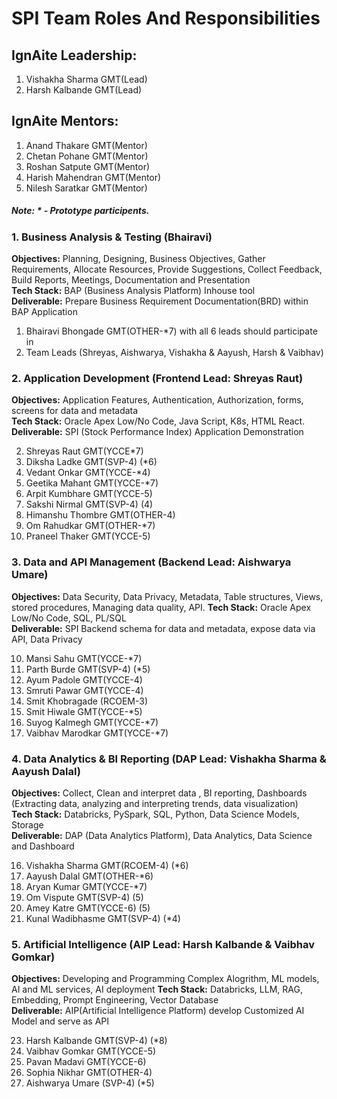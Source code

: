 # SPI Team Roles And Responsibilities
## IgnAite Leadership: 
1. Vishakha Sharma GMT(Lead)
2. Harsh Kalbande GMT(Lead)

## IgnAite Mentors: 
1. Anand Thakare GMT(Mentor)
2. Chetan Pohane GMT(Mentor)
3. Roshan Satpute GMT(Mentor)
4. Harish Mahendran GMT(Mentor)
5. Nilesh Saratkar GMT(Mentor)

##### Note: * - Prototype participents.

### 1. Business Analysis & Testing (Bhairavi)
**Objectives:** Planning, Designing, Business Objectives, Gather Requirements, Allocate Resources, Provide Suggestions, Collect Feedback, Build Reports, Meetings, Documentation and Presentation <br>
**Tech Stack:** BAP (Business Analysis Platform) Inhouse tool <br>
**Deliverable:** Prepare Business Requirement Documentation(BRD) within BAP Application<br>

1. Bhairavi Bhongade GMT(OTHER-*7) with all 6 leads should participate in
2. Team Leads (Shreyas, Aishwarya, Vishakha & Aayush, Harsh & Vaibhav)

### 2. Application Development (Frontend Lead: Shreyas Raut)
**Objectives:** Application Features, Authentication, Authorization, forms, screens for data and metadata<br>
**Tech Stack:** Oracle Apex Low/No Code, Java Script, K8s, HTML React.<br>
**Deliverable:** SPI (Stock Performance Index) Application Demonstration<br>

2. Shreyas Raut GMT(YCCE*7)
3. Diksha Ladke GMT(SVP-4) (*6)
5. Vedant Onkar GMT(YCCE-*4)
6. Geetika Mahant GMT(YCCE-*7)
7. Arpit Kumbhare GMT(YCCE-5)
8. Sakshi Nirmal GMT(SVP-4) (4)
9. Himanshu Thombre GMT(OTHER-4)
10. Om Rahudkar GMT(OTHER-*7)
11. Praneel Thaker GMT(YCCE-5)

### 3. Data and API Management (Backend Lead: Aishwarya Umare)
**Objectives:** Data Security, Data Privacy, Metadata, Table structures, Views, stored procedures, Managing data quality, API.
**Tech Stack:** Oracle Apex Low/No Code, SQL, PL/SQL<br>
**Deliverable:** SPI Backend schema for data and metadata, expose data via API, Data Privacy<br>

10. Mansi Sahu GMT(YCCE-*7)
11. Parth Burde GMT(SVP-4) (*5)
12. Ayum Padole GMT(YCCE-4)
13. Smruti Pawar GMT(YCCE-4)
15. Smit Khobragade (RCOEM-3)
16. Smit Hiwale GMT(YCCE-*5)
17. Suyog Kalmegh GMT(YCCE-*7)
18. Vaibhav Marodkar GMT(YCCE-*7)

### 4. Data Analytics & BI Reporting (DAP Lead: Vishakha Sharma & Aayush Dalal)
**Objectives:** Collect, Clean and interpret data , BI reporting, Dashboards (Extracting data, analyzing and interpreting trends, data visualization)<br>
**Tech Stack:** Databricks, PySpark, SQL, Python, Data Science Models, Storage<br>
**Deliverable:** DAP (Data Analytics Platform), Data Analytics, Data Science and Dashboard<br>

16. Vishakha Sharma GMT(RCOEM-4) (*6)
18. Aayush Dalal GMT(OTHER-*6)
19. Aryan Kumar GMT(YCCE-*7)
21. Om Vispute GMT(SVP-4) (5)
22. Amey Katre GMT(YCCE-6) (5)
24. Kunal Wadibhasme GMT(SVP-4) (*4)

### 5. Artificial Intelligence (AIP Lead: Harsh Kalbande & Vaibhav Gomkar)
**Objectives:** Developing and Programming Complex Alogrithm, ML models, AI and ML services, AI deployment 
**Tech Stack:** Databricks, LLM, RAG, Embedding, Prompt Engineering, Vector Database<br>
**Deliverable:** AIP(Artificial Intelligence Platform) develop Customized AI Model and serve as API<br>

23. Harsh Kalbande GMT(SVP-4) (*8)
27. Vaibhav Gomkar GMT(YCCE-5)
28. Pavan Madavi GMT(YCCE-6)
29. Sophia Nikhar GMT(OTHER-4)
30. Aishwarya Umare (SVP-4) (*5)
